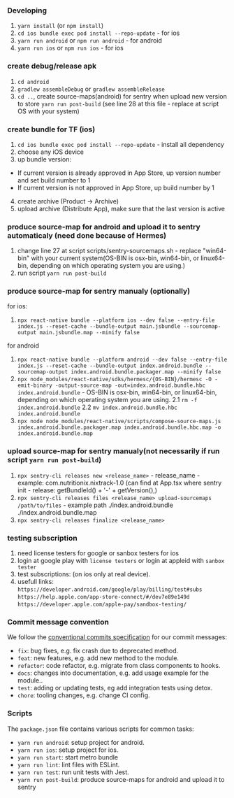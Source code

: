 ### Developing

1. `yarn install` (or `npm install`)
2. `cd ios bundle exec pod install --repo-update` - for ios
3. `yarn run android` or `npm run android` - for android
4. `yarn run ios` or `npm run ios` - for ios

### create debug/release apk

1. `cd android`
2. `gradlew assembleDebug` or `gradlew assembleRelease`
3. `cd ..`, create source-maps(android) for sentry when upload new version to store `yarn run post-build` (see line 28 at this file - replace at script OS with your system)

### create bundle for TF (ios)

1. `cd ios bundle exec pod install --repo-update` - install all dependency
2. choose any iOS device
3. up bundle version:

- If current version is already approved in App Store, up version number and set build number to 1
- If current version is not approved in App Store, up build number by 1

4. create archive (Product -> Archive)
5. upload archive (Distribute App), make sure that the last version is active

### produce source-map for android and upload it to sentry automaticaly (need done because of Hermes)

1. change line 27 at script scripts/sentry-sourcemaps.sh - replace "win64-bin" with your current system(OS-BIN is osx-bin, win64-bin, or linux64-bin, depending on which operating system you are using.)
2. run script `yarn run post-build`

### produce source-map for sentry manualy (optionally)

for ios:

1. `npx react-native bundle --platform ios --dev false --entry-file index.js --reset-cache --bundle-output main.jsbundle --sourcemap-output main.jsbundle.map --minify false`

for android

1. `npx react-native bundle --platform android --dev false --entry-file index.js --reset-cache --bundle-output index.android.bundle --sourcemap-output index.android.bundle.packager.map --minify false`
2. `npx node_modules/react-native/sdks/hermesc/{OS-BIN}/hermesc -O -emit-binary -output-source-map -out=index.android.bundle.hbc index.android.bundle` - OS-BIN is osx-bin, win64-bin, or linux64-bin, depending on which operating system you are using.
   2.1 `rm -f index.android.bundle`
   2.2 `mv index.android.bundle.hbc index.android.bundle`
3. `npx node node_modules/react-native/scripts/compose-source-maps.js index.android.bundle.packager.map index.android.bundle.hbc.map -o index.android.bundle.map`

### upload source-map for sentry manualy(not necessarily if run script `yarn run post-build`)

1. `npx sentry-cli releases new <release_name>` - release_name - example: com.nutritionix.nixtrack-1.0 (can find at App.tsx where sentry init - release: getBundleId() + '-' + getVersion(),)
2. `npx sentry-cli releases files <release_name> upload-sourcemaps /path/to/files` - example path ./index.android.bundle ./index.android.bundle.map
3. `npx sentry-cli releases finalize <release_name>`

### testing subscription

1. need license testers for google or sanbox testers for ios
2. login at google play with `license testers` or login at appleid with `sanbox tester`
3. test subscriptions: (on ios only at real device).
4. usefull links:
   `https://developer.android.com/google/play/billing/test#subs`
   `https://help.apple.com/app-store-connect/#/dev7e89e149d`
   `https://developer.apple.com/apple-pay/sandbox-testing/`

### Commit message convention

We follow the [conventional commits specification](https://www.conventionalcommits.org/en) for our commit messages:

- `fix`: bug fixes, e.g. fix crash due to deprecated method.
- `feat`: new features, e.g. add new method to the module.
- `refactor`: code refactor, e.g. migrate from class components to hooks.
- `docs`: changes into documentation, e.g. add usage example for the module..
- `test`: adding or updating tests, eg add integration tests using detox.
- `chore`: tooling changes, e.g. change CI config.

### Scripts

The `package.json` file contains various scripts for common tasks:

- `yarn run android`: setup project for android.
- `yarn run ios`: setup project for ios.
- `yarn run start`: start metro bundle
- `yarn run lint`: lint files with ESLint.
- `yarn run test`: run unit tests with Jest.
- `yarn run post-build`: produce source-maps for android and upload it to sentry

